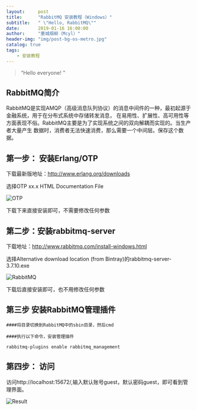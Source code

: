 ```yaml
---
layout:     post
title:      "RabbitMQ 安装教程（Windows）"
subtitle:   " \"Hello, RabbitMQ\""
date:       2019-01-16 16:00:00
author:     "墨城烟柳（Mcyl）"
header-img: "img/post-bg-os-metro.jpg"
catalog: true
tags:
    - 安装教程
---
```


> “Hello everyone! ”


## RabbitMQ简介

RabbitMQ是实现AMQP（高级消息队列协议）的消息中间件的一种，最初起源于金融系统，用于在分布式系统中存储转发消息，
在易用性、扩展性、高可用性等方面表现不俗。RabbitMQ主要是为了实现系统之间的双向解耦而实现的。当生产者大量产生
数据时，消费者无法快速消费，那么需要一个中间层。保存这个数据。



## 第一步： 安装Erlang/OTP

下载最新版地址：http://www.erlang.org/downloads

选择OTP xx.x HTML Documentation File

![OTP](../../../img/rabbitmq/OTP.png)

下载下来直接安装即可，不需要修改任何参数

## 第二步：安装rabbitmq-server

下载地址：http://www.rabbitmq.com/install-windows.html

选择Alternative download location (from Bintray)的rabbitmq-server-3.7.10.exe

![RabbitMQ](../../../img/rabbitmq/RabbitMQ.png)

下载后直接安装即可，也不用修改任何参数


## 第三步 安装RabbitMQ管理插件

	####将目录切换到RabbitMQ中的sbin目录，然后cmd
	
	####执行以下命令，安装管理插件
	
	rabbitmq-plugins enable rabbitmq_management
	
## 第四步： 访问

 访问http://localhost:15672/,输入默认账号guest，默认密码guest，即可看到管理界面。
 
 ![Result](../../../img/rabbitmq/Result.png)


